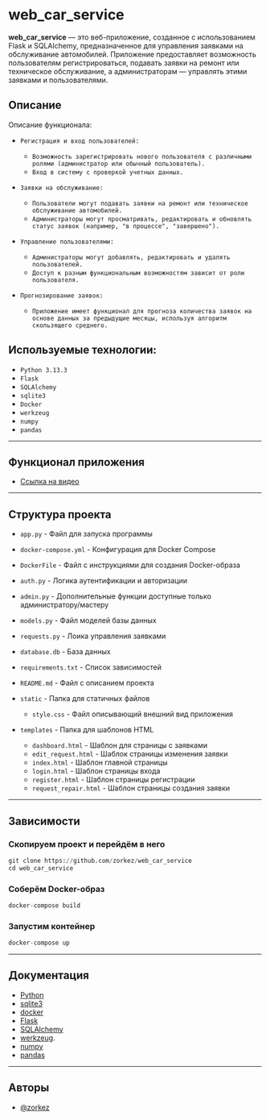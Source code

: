 # web_car_service

**web_car_service** — это веб-приложение, созданное с использованием Flask и SQLAlchemy, 
предназначенное для управления заявками на обслуживание автомобилей. 
Приложение предоставляет возможность пользователям регистрироваться, 
подавать заявки на ремонт или техническое обслуживание, 
а администраторам — управлять этими заявками и пользователями.

## Описание

Описание функционала:

* `Регистрация и вход пользователей:`
    * `Возможность зарегистрировать нового пользователя с различными ролями (администратор или обычный пользователь).`
    * `Вход в систему с проверкой учетных данных.`

* `Заявки на обслуживание:`
    * `Пользователи могут подавать заявки на ремонт или техническое обслуживание автомобилей.`
    * `Администраторы могут просматривать, редактировать и обновлять статус заявок (например, "в процессе", "завершено").`
  
* `Управление пользователями:`
    * `Администраторы могут добавлять, редактировать и удалять пользователей.`
    * `Доступ к разным функциональным возможностям зависит от роли пользователя.`
    
* `Прогнозирование заявок:`
    * `Приложение имеет функционал для прогноза количества заявок на основе данных за предыдущие месяцы, используя алгоритм скользящего среднего.`

## Используемые технологии:
* `Python 3.13.3`
* `Flask`  
* `SQLAlchemy`
* `sqlite3`
* `Docker`
* `werkzeug`
* `numpy`
* `pandas`
___

## Функционал приложения
* [Ссылка на видео](https://disk.yandex.ru/i/2Wtw0IZkyHtbhQ)
___
## Структура проекта

  * ``app.py`` - Файл для запуска программы
  * ``docker-compose.yml`` - Конфигурация для Docker Compose
  * ``DockerFile`` - Файл с инструкциями для создания Docker-образа
  * ``auth.py`` - Логика аутентификации и авторизации
  * ``admin.py`` - Дополнительные функции доступные только администратору/мастеру
  * ``models.py`` - Файл моделей базы данных 
  * ``requests.py`` - Лоика управления заявками
  * ``database.db`` - База данных
  * ``requirements.txt`` - Список зависимостей
  * ``README.md`` - Файл с описанием проекта

  * ``static`` - Папка для статичных файлов
    * ``style.css`` - Файл описывающий внешний вид приложения
  
  * ``templates`` - Папка для шаблонов HTML
    * ``dashboard.html`` - Шаблон для страницы с заявками
    * ``edit_request.html`` - Шаблок страницы изменения заявки
    * ``index.html`` - Шаблон главной страницы
    * ``login.html`` - Шаблон страницы входа
    * ``register.html`` - Шаблон страницы регистрации
    * ``request_repair.html`` - Шаблон страницы создания заявки

___

## Зависимости
### Скопируем проект и перейдём в него
```python
git clone https://github.com/zorkez/web_car_service
cd web_car_service
```
### Соберём Docker-образ
```python
docker-compose build
```
### Запустим контейнер
```python
docker-compose up
```
___
## Документация
* [Python](https://docs.python.org/3.13/)
* [sqlite3](https://docs.python.org/3/library/sqlite3.html)
* [docker](https://docs.docker.com/)
* [Flask](https://flask-russian-docs.readthedocs.io/ru/0.10.1/)
* [SQLAlchemy](https://docs.sqlalchemy.org/en/20/)
* [werkzeug](https://werkzeug.palletsprojects.com/en/stable/).
* [numpy](https://numpy.org/doc/)
* [pandas](http://pandas.geekwriter.ru/getting_started/index.html)
___
## Авторы
* [@zorkez](https://github.com/zorkez)
